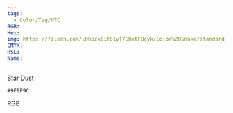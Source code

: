 ```yaml
---
tags:
  - Color/Tag/NTC
RGB:
Hex:
img: https://filedn.com/l0hpzxl1f01yT7GHxtF8cyk/Color%20Snake/standard_csv_to_svg/%23/9F9F9C.svg
CMYK:
HSL:
Name:
---
```

Star Dust
```palette
#9F9F9C
```
RGB
